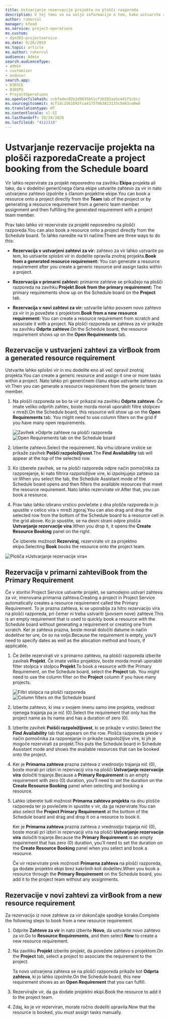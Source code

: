 ```yaml
---
title: Ustvarjanje rezervacije projekta na plošči razporeda
description: V tej temi so na voljo informacije o tem, kako ustvarite rezervacijo projekta na plošči razporeda.
author: ruhercul
manager: kfend
ms.service: project-operations
ms.custom:
- dyn365-projectservice
ms.date: 9/26/2019
ms.topic: article
ms.author: ruhercul
audience: Admin
search.audienceType:
- admin
- customizer
- enduser
search.app:
- D365CE
- D365PS
- ProjectOperations
ms.openlocfilehash: ccbfedec82b2d9035b51cf1b283ae5c441f1cbcc
ms.sourcegitcommit: 4cf1dc1561b92fca4175f0b3813133c5e63ce8e6
ms.translationtype: HT
ms.contentlocale: sl-SI
ms.lasthandoff: 10/28/2020
ms.locfileid: "4122318"
---
```

# <a name="create-a-project-booking-from-the-schedule-board"></a><span data-ttu-id="09554-103">Ustvarjanje rezervacije projekta na plošči razporeda</span><span class="sxs-lookup"><span data-stu-id="09554-103">Create a project booking from the Schedule board</span></span>

<span data-ttu-id="09554-104">Vir lahko rezervirate za projekt neposredno na zavihku **Ekipa** projekta ali tako, da v dodelitvi generičnega člana ekipe ustvarite zahtevo za vir in nato ustvarjeno zahtevo izpolnite s članom projektne ekipe.</span><span class="sxs-lookup"><span data-stu-id="09554-104">You can book a resource onto a project directly from the **Team** tab of the project or by generating a resource requirement from a generic team member assignment and then fulfilling the generated requirement with a project team member.</span></span>

<span data-ttu-id="09554-105">Prav tako lahko vir rezervirate za projekt neposredno na plošči razporeda.</span><span class="sxs-lookup"><span data-stu-id="09554-105">You can also book a resource onto a project directly from the Schedule board.</span></span> <span data-ttu-id="09554-106">To lahko naredite na tri načine:</span><span class="sxs-lookup"><span data-stu-id="09554-106">There are three ways to do this:</span></span>

- <span data-ttu-id="09554-107">**Rezervacija v ustvarjeni zahtevi za vir:** zahtevo za vir lahko ustvarite po tem, ko ustvarite splošni vir in dodelite opravila znotraj projekta.</span><span class="sxs-lookup"><span data-stu-id="09554-107">**Book from a generated resource requirement:** You can generate a resource requirement after you create a generic resource and assign tasks within a project.</span></span>

- <span data-ttu-id="09554-108">**Rezervacija v primarni zahtevi:** primarne zahteve se prikažejo na plošči razporeda na zavihku **Projekt**.</span><span class="sxs-lookup"><span data-stu-id="09554-108">**Book from the primary requirement:** The primary requirements show up on the Schedule board on the **Project** tab.</span></span> 

- <span data-ttu-id="09554-109">**Rezervacija v novi zahtevi za vir:** ustvarite lahko povsem novo zahtevo za vir in jo povežete s projektom.</span><span class="sxs-lookup"><span data-stu-id="09554-109">**Book from a new resource requirement:** You can create a resource requirement from scratch and associate it with a project.</span></span> <span data-ttu-id="09554-110">Na plošči razporeda se zahteva za vir prikaže na zavihku **Odprte zahteve**.</span><span class="sxs-lookup"><span data-stu-id="09554-110">On the Schedule board, the resource requirement shows up on the **Open Requirements** tab.</span></span>

## <a name="book-from-a-generated-resource-requirement"></a><span data-ttu-id="09554-111">Rezervacije v ustvarjeni zahtevi za vir</span><span class="sxs-lookup"><span data-stu-id="09554-111">Book from a generated resource requirement</span></span>

<span data-ttu-id="09554-112">Ustvarite lahko splošni vir in mu dodelite eno ali več opravil znotraj projekta.</span><span class="sxs-lookup"><span data-stu-id="09554-112">You can create a generic resource and assign it one or more tasks within a project.</span></span> <span data-ttu-id="09554-113">Nato lahko pri generičnem članu ekipe ustvarite zahtevo za vir.</span><span class="sxs-lookup"><span data-stu-id="09554-113">Then you can generate a resource requirement from the generic team member.</span></span> 

1.  <span data-ttu-id="09554-114">Na plošči razporeda se bo ta vir prikazal na zavihku **Odprte zahteve**. Če imate veliko odprtih zahtev, boste morda morali uporabiti filtre stolpcev v mreži.</span><span class="sxs-lookup"><span data-stu-id="09554-114">On the Schedule board, this resource will show up on the **Open Requirements** tab. You might need to use column filters on the grid if you have many open requirements.</span></span> 

    <span data-ttu-id="09554-115">![Zavihek »Odprte zahteve na plošči razporeda](media/FAQ-Project-Booking-Schedule-Board-1.png "Posnetek zaslona tabele rezervacij in dodelitev")</span><span class="sxs-lookup"><span data-stu-id="09554-115">![Open Requirements tab on the Schedule board](media/FAQ-Project-Booking-Schedule-Board-1.png "Screenshot of bookings and assignments table")</span></span>

2. <span data-ttu-id="09554-116">Izberite zahtevo.</span><span class="sxs-lookup"><span data-stu-id="09554-116">Select the requirement.</span></span> <span data-ttu-id="09554-117">Na vrhu izbrane vrstice se prikaže zavihek **Poišči razpoložljivost**.</span><span class="sxs-lookup"><span data-stu-id="09554-117">The **Find Availability** tab will appear at the top of the selected row.</span></span>
 
3. <span data-ttu-id="09554-118">Ko izberete zavihek, se na plošči razporeda odpre način pomočnika za razporejanje, ki nato filtrira razpoložljive vire, ki izpolnjujejo zahtevo za vir.</span><span class="sxs-lookup"><span data-stu-id="09554-118">When you select the tab, the Schedule Assistant mode of the Schedule board opens and then filters the available resources that meet the resource requirement.</span></span> <span data-ttu-id="09554-119">Nato lahko rezervirate vir.</span><span class="sxs-lookup"><span data-stu-id="09554-119">After that, you can book a resource.</span></span>

4. <span data-ttu-id="09554-120">Prav tako lahko izbrano vrstico povlečete z dna plošče razporeda in jo spustite v celico vira v mreži zgoraj.</span><span class="sxs-lookup"><span data-stu-id="09554-120">You can also drag and drop the selected row from the bottom of the Schedule board to a resource cell in the grid above.</span></span> <span data-ttu-id="09554-121">Ko jo spustite, se na desni strani odpre plošča **Ustvarjanje rezervacije vira**.</span><span class="sxs-lookup"><span data-stu-id="09554-121">When you drop it, it opens the **Create Resource Booking** panel on the right.</span></span>

    <span data-ttu-id="09554-122">Če izberete možnost **Rezerviraj**, rezervirate vir za projektno ekipo.</span><span class="sxs-lookup"><span data-stu-id="09554-122">Selecting **Book** books the resource onto the project team.</span></span>

![Plošča »Ustvarjanje rezervacije vira«](media/FAQ-Project-Booking-Schedule-Board-6.png "")
 

## <a name="book-from-the-primary-requirement"></a><span data-ttu-id="09554-124">Rezervacija v primarni zahtevi</span><span class="sxs-lookup"><span data-stu-id="09554-124">Book from the Primary Requirement</span></span>

<span data-ttu-id="09554-125">Če v storitvi Project Service ustvarite projekt, se samodejno ustvari zahteva za vir, imenovana primarna zahteva.</span><span class="sxs-lookup"><span data-stu-id="09554-125">Creating a project in Project Service automatically creates a resource requirement called the Primary Requirement.</span></span> <span data-ttu-id="09554-126">To je prazna zahteva, ki se uporablja za hitro rezervacijo vira na plošči razporeda, pri čemer ni treba ustvariti (povsem nove) zahteve.</span><span class="sxs-lookup"><span data-stu-id="09554-126">This is an empty requirement that is used to quickly book a resource with the Schedule board without generating a requirement or creating one from scratch.</span></span> <span data-ttu-id="09554-127">Ker je zahteva prazna, boste morali določiti datume in način dodelitve ter ure, če so na voljo.</span><span class="sxs-lookup"><span data-stu-id="09554-127">Because the requirement is empty, you’ll need to specify dates as well as the allocation method and hours, if applicable.</span></span> 

1. <span data-ttu-id="09554-128">Če želite rezervirati vir s primarno zahtevo, na plošči razporeda izberite zavihek **Projekt**. Če imate veliko projektov, boste morda morali uporabiti filter stolpca v stolpcu **Projekt**.</span><span class="sxs-lookup"><span data-stu-id="09554-128">To book a resource with the Primary Requirement, on the Schedule board, select the **Project** tab. You might need to use the column filter on the **Project** column if you have many projects.</span></span>

   <span data-ttu-id="09554-129">![Filtri stolpca na plošči razporeda](media/FAQ-Project-Booking-Schedule-Board-2.png "Posnetek zaslona tabele rezervacij in dodelitev")</span><span class="sxs-lookup"><span data-stu-id="09554-129">![Column filters on the Schedule board](media/FAQ-Project-Booking-Schedule-Board-2.png "Screenshot of bookings and assignments table")</span></span>

2. <span data-ttu-id="09554-130">Izberite zahtevo, ki ima v svojem imenu samo ime projekta, vrednost njenega trajanja pa je nič (0).</span><span class="sxs-lookup"><span data-stu-id="09554-130">Select the requirement that only has the project name as its name and has a duration of zero (0).</span></span>

3. <span data-ttu-id="09554-131">Izberite zavihek **Poišči razpoložljivost**, ki se prikaže v vrstici.</span><span class="sxs-lookup"><span data-stu-id="09554-131">Select the **Find Availability** tab that appears on the row.</span></span> <span data-ttu-id="09554-132">Plošča razporeda preide v način pomočnika za razporejanje in prikaže razpoložljive vire, ki jih je mogoče rezervirati za projekt.</span><span class="sxs-lookup"><span data-stu-id="09554-132">This puts the Schedule board in Schedule Assistant mode and shows the available resources that can be booked onto the project.</span></span>

4. <span data-ttu-id="09554-133">Ker je **Primarna zahteva** prazna zahteva z vrednostjo trajanja nič (0), boste morali pri izbiri in rezervaciji vira na plošči **Ustvarjanje rezervacije vira** določiti trajanje.</span><span class="sxs-lookup"><span data-stu-id="09554-133">Because a **Primary Requirement** is an empty requirement with zero (0) duration, you’ll need to set the duration on the **Create Resource Booking** panel when selecting and booking a resource.</span></span>

5. <span data-ttu-id="09554-134">Lahko izberete tudi možnost **Primarna zahteva projekta** na dnu plošče razporeda ter jo povlečete in spustite v vir, da ga rezervirate.</span><span class="sxs-lookup"><span data-stu-id="09554-134">You can also select the **Project Primary Requirement** at the bottom of the Schedule board and drag and drop it on a resource to book it.</span></span>
 
    <span data-ttu-id="09554-135">Ker je **Primarna zahteva** prazna zahteva z vrednostjo trajanja nič (0), boste morali pri izbiri in rezervaciji vira na plošči **Ustvarjanje rezervacije vira** določiti trajanje.</span><span class="sxs-lookup"><span data-stu-id="09554-135">Because the **Primary Requirement** is an empty requirement that has zero (0) duration, you’ll need to set the duration on the **Create Resource Booking** panel when you select and book a resource.</span></span>
 
    <span data-ttu-id="09554-136">Če vir rezervirate prek možnosti **Primarna zahteva** na plošči razporeda, ga dodate projektni ekipi brez kakršnih koli dodelitev.</span><span class="sxs-lookup"><span data-stu-id="09554-136">When you book a resource through the **Primary Requirement** on the Schedule board, you add it to the project team without any assignments.</span></span>
 
## <a name="book-from-a-new-resource-requirement"></a><span data-ttu-id="09554-137">Rezervacije v novi zahtevi za vir</span><span class="sxs-lookup"><span data-stu-id="09554-137">Book from a new resource requirement</span></span>
<span data-ttu-id="09554-138">Za rezervacijo iz nove zahteve za vir dokončajte spodnje korake.</span><span class="sxs-lookup"><span data-stu-id="09554-138">Complete the following steps to book from a new resource requirement.</span></span> 

1. <span data-ttu-id="09554-139">Odprite **Zahteve za vir** in nato izberite **Novo**, da ustvarite novo zahtevo za vir.</span><span class="sxs-lookup"><span data-stu-id="09554-139">Go to **Resource Requirements**, and then select **New** to create a new resource requirement.</span></span>

2. <span data-ttu-id="09554-140">Na zavihku **Projekt** izberite projekt, da povežete zahtevo s projektom.</span><span class="sxs-lookup"><span data-stu-id="09554-140">On the **Project** tab, select a project to associate the requirement to the project.</span></span>
 
    <span data-ttu-id="09554-141">Ta novo ustvarjena zahteva se na plošči razporeda prikaže kot **Odprta zahteva**, ki jo lahko izpolnite.</span><span class="sxs-lookup"><span data-stu-id="09554-141">On the Schedule board, this new requirement shows as an **Open Requirement** that you can fulfill.</span></span>

3. <span data-ttu-id="09554-142">Rezervirajte vir, da ga dodate projektni ekipi.</span><span class="sxs-lookup"><span data-stu-id="09554-142">Book the resource to add it to the project team.</span></span>

4. <span data-ttu-id="09554-143">Zdaj, ko je vir rezerviran, morate ročno dodeliti opravila.</span><span class="sxs-lookup"><span data-stu-id="09554-143">Now that the resource is booked, you must assign tasks manually.</span></span>

